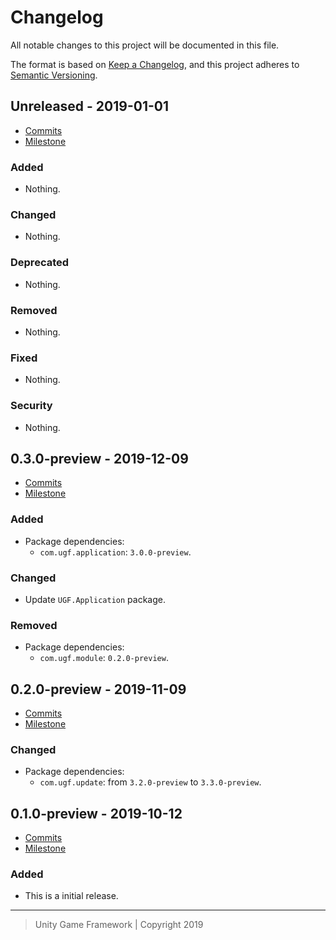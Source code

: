 # Changelog
All notable changes to this project will be documented in this file.

The format is based on [Keep a Changelog](https://keepachangelog.com/en/1.0.0/),
and this project adheres to [Semantic Versioning](https://semver.org/spec/v2.0.0.html).

## Unreleased - 2019-01-01
- [Commits](https://github.com/unity-game-framework/ugf-module-update/compare/0.0.0...0.0.0)
- [Milestone](https://github.com/unity-game-framework/ugf-module-update/milestone/0?closed=1)

### Added
- Nothing.

### Changed
- Nothing.

### Deprecated
- Nothing.

### Removed
- Nothing.

### Fixed
- Nothing.

### Security
- Nothing.

## 0.3.0-preview - 2019-12-09
- [Commits](https://github.com/unity-game-framework/ugf-module-update/compare/0.2.0-preview...0.3.0-preview)
- [Milestone](https://github.com/unity-game-framework/ugf-module-update/milestone/3?closed=1)

### Added
- Package dependencies:
    - `com.ugf.application`: `3.0.0-preview`.

### Changed
- Update `UGF.Application` package.

### Removed
- Package dependencies:
    - `com.ugf.module`: `0.2.0-preview`.

## 0.2.0-preview - 2019-11-09
- [Commits](https://github.com/unity-game-framework/ugf-module-update/compare/0.1.0-preview...0.2.0-preview)
- [Milestone](https://github.com/unity-game-framework/ugf-module-update/milestone/2?closed=1)

### Changed
- Package dependencies:
    - `com.ugf.update`: from `3.2.0-preview` to `3.3.0-preview`.

## 0.1.0-preview - 2019-10-12
- [Commits](https://github.com/unity-game-framework/ugf-module-update/compare/db413d0...0.1.0-preview)
- [Milestone](https://github.com/unity-game-framework/ugf-module-update/milestone/1?closed=1)

### Added
- This is a initial release.

---
> Unity Game Framework | Copyright 2019
